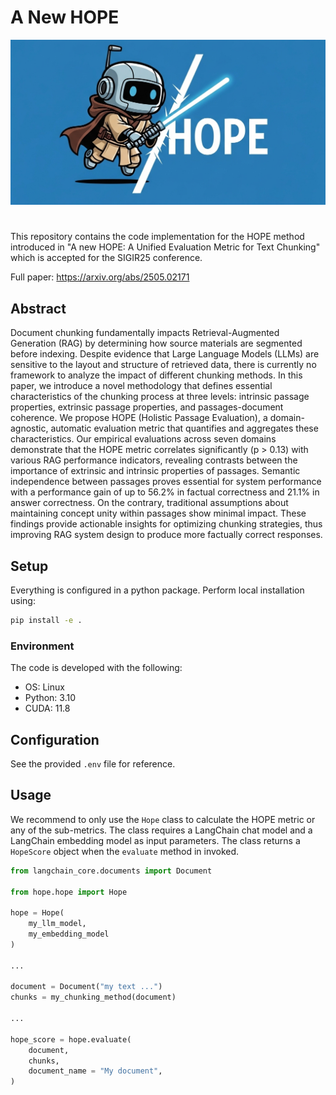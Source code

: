# A New HOPE

<div class="image-container">
    <img src="cover.png" alt="A small robot jedi knight slashing text with a lightsaber for A new HOPE logo" />
</div>

# 

This repository contains the code implementation for the HOPE method introduced in "A new HOPE: A Unified Evaluation Metric for Text Chunking" which is accepted for the SIGIR25 conference. 


Full paper: https://arxiv.org/abs/2505.02171


## Abstract
Document chunking fundamentally impacts Retrieval-Augmented Generation (RAG) by determining how source materials are segmented before indexing. Despite evidence that Large Language Models (LLMs) are sensitive to the layout and structure of retrieved data, there is currently no framework to analyze the impact of different chunking methods. In this paper, we introduce a novel methodology that defines essential characteristics of the chunking process at three levels: intrinsic passage properties, extrinsic passage properties, and passages-document coherence. We propose HOPE (Holistic Passage Evaluation), a domain-agnostic, automatic evaluation metric that quantifies and aggregates these characteristics. Our empirical evaluations across seven domains demonstrate that the HOPE metric correlates significantly (p > 0.13) with various RAG performance indicators, revealing contrasts between the importance of extrinsic and intrinsic properties of passages. Semantic independence between passages proves essential for system performance with a performance gain of up to 56.2% in factual correctness and 21.1% in answer correctness. On the contrary, traditional assumptions about maintaining concept unity within passages show minimal impact. These findings provide actionable insights for optimizing chunking strategies, thus improving RAG system design to produce more factually correct responses.


## Setup
Everything is configured in a python package. Perform local installation using: 

```bash
pip install -e .
```

### Environment 
The code is developed with the following:
- OS: Linux
- Python: 3.10
- CUDA: 11.8


## Configuration
See the provided `.env` file for reference. 


## Usage

We recommend to only use the `Hope` class to calculate the HOPE metric or any of the sub-metrics. The class requires a LangChain chat model and a LangChain embedding model as input parameters. The class returns a `HopeScore` object when the `evaluate` method in invoked.

```py
from langchain_core.documents import Document

from hope.hope import Hope

hope = Hope(
    my_llm_model,
    my_embedding_model
)

...

document = Document("my text ...")
chunks = my_chunking_method(document)

...

hope_score = hope.evaluate(
    document,
    chunks,
    document_name = "My document",
)
```